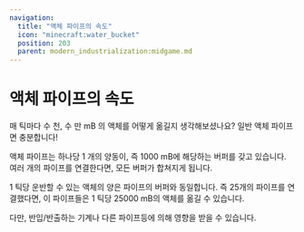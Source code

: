 ```yaml
---
navigation:
  title: "액체 파이프의 속도"
  icon: "minecraft:water_bucket"
  position: 203
  parent: modern_industrialization:midgame.md
---
```


# 액체 파이프의 속도

매 틱마다 수 천, 수 만 mB 의 액체를 어떻게 옮길지 생각해보셨나요? 일반 액체 파이프면 충분합니다!

액체 파이프는 하나당 1 개의 양동이, 즉 1000 mB에 해당하는 버퍼를 갖고 있습니다. 여러 개의 파이프를 연결한다면, 모든 버퍼가 합쳐지게 됩니다.

1 틱당 운반할 수 있는 액체의 양은 파이프의 버퍼와 동일합니다. 즉 25개의 파이프를 연결했다면, 이 파이프들은 1 틱당 25000 mB의 액체를 옮길 수 있습니다.

다만, 반입/반출하는 기계나 다른 파이프등에 의해 영향을 받을 수 있습니다.

